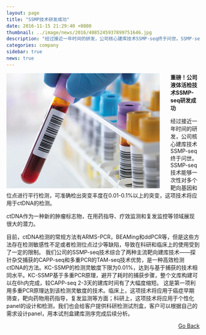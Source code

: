 ```yaml
---
layout: page
title: "SSMP技术研发成功"
date: 2016-11-15 21:29:40 +0800
thumbnail: ../image/news/2016/4085245937899751646.jpg
description: "经过接近一年时间的研发，公司核心建库技术SSMP-seq终于问世。SSMP-seq技术能够一次性对多个靶向基因和位点进行平行检测，可准确检出突变丰度在0.01-0.1%以上的突变，这项技术将应用于ctDNA的检测。ctDNA作为一种新的肿瘤标志物，在用药指导、疗效监测和复发监控等领域展现很大的潜力。"
categories: company
sidebar: true
news: true
---
```


<img style="float: left; margin-right: 2em;" src="/image/news/2016/4085245937899751646.jpg">

**重磅！公司液体活检技术SSMP-seq研发成功**

经过接近一年时间的研发，公司核心建库技术SSMP-seq终于问世。SSMP-seq技术能够一次性对多个靶向基因和位点进行平行检测，可准确检出突变丰度在0.01-0.1%以上的突变，这项技术将应用于ctDNA的检测。

ctDNA作为一种新的肿瘤标志物，在用药指导、疗效监测和复发监控等领域展现很大的潜力。

目前，ctDNA检测的常规方法有ARMS-PCR，BEAMing和ddPCR等，但是这些方法存在检测敏感性不足或者检测位点过少等缺陷，导致在科研和临床上的使用受到了一定的限制。
我们公司的SSMP-seq技术综合了两种主流靶向建库技术——探针杂交捕获的CAPP-seq和多重PCR的TAM-seq技术优势，是一种高效检测ctDNA的方法。KC-SSMP的检测灵敏度下限为0.01%，达到与基于捕获的技术相同水平。KC-SSMP基于多重PCR原理，避开了耗时的捕获步骤，整个文库构建可以在6h内完成，较CAPP-seq 2-3天的建库时间有了大幅度缩短。
这是第一项利用多重PCR原理达到该检测灵敏度的技术。临床上，这项技术将应用于癌症早期筛查，靶向药物用药指导，复发监测等方面；科研上，这项技术将应用于个性化panel的设计和检测，我们也会给客户提供科研检测试剂盒，客户可以根据自己的需求设计panel，用本试剂盒建库测序完成后续分析。

<div style="float: right;"><a href="/{{ page.categories }}">Go Back</a></div>

